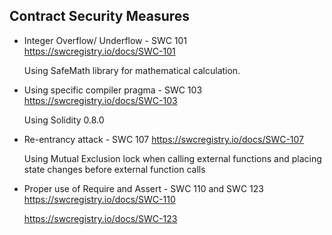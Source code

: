 ## Contract Security Measures

* Integer Overflow/ Underflow - SWC 101 https://swcregistry.io/docs/SWC-101

    Using SafeMath library for mathematical calculation.

* Using specific compiler pragma - SWC 103 https://swcregistry.io/docs/SWC-103

    Using Solidity 0.8.0

* Re-entrancy attack -  SWC 107 https://swcregistry.io/docs/SWC-107

    Using Mutual Exclusion lock when calling external functions and placing state changes before external function calls

* Proper use of Require and Assert - SWC 110 and SWC 123
    https://swcregistry.io/docs/SWC-110

    https://swcregistry.io/docs/SWC-123




